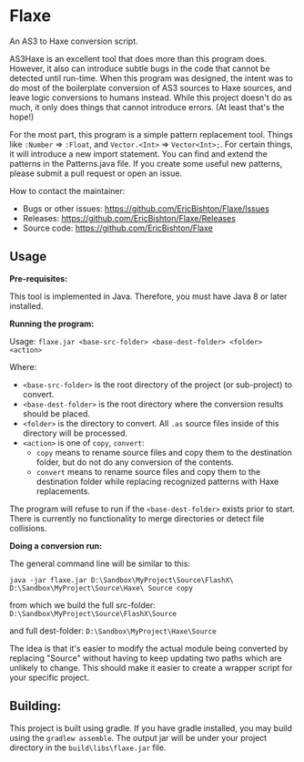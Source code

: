 Flaxe
=====

An AS3 to Haxe conversion script.

AS3Haxe is an excellent tool that does more than this
program does.  However, it also can introduce subtle bugs
in the code that cannot be detected until run-time.  When
this program was designed, the intent was to do most of 
the boilerplate conversion of AS3 sources to Haxe sources,
and leave logic conversions to humans instead.  While this
project doesn't do as much, it only does things that cannot
introduce errors.  (At least that's the hope!)

For the most part, this program is a simple pattern
replacement tool.  Things like `:Number` => `:Float`, and
`Vector.<Int>` => `Vector<Int>;`.  For certain things, it
will introduce a new import statement.  You can find and 
extend the patterns in the Patterns.java file.  If you
create some useful new patterns, please submit a pull
request or open an issue.

How to contact the maintainer:
+ Bugs or other issues: https://github.com/EricBishton/Flaxe/Issues
+ Releases: https://github.com/EricBishton/Flaxe/Releases
+ Source code: https://github.com/EricBishton/Flaxe

Usage
-----

**Pre-requisites:**

This tool is implemented in Java.  Therefore, you must have
Java 8 or later installed.

**Running the program:**

Usage: `flaxe.jar <base-src-folder> <base-dest-folder> <folder> <action>`

Where: 
- `<base-src-folder>` is the root directory of the project (or sub-project)
to convert.
- `<base-dest-folder>` is the root directory where the conversion results
should be placed.
- `<folder>` is the directory to convert.  All `.as` source files inside of this
directory will be processed.
- `<action>` is one of `copy`, `convert`:
  - `copy` means to rename source files and copy them to the destination
folder, but do not do any conversion of the contents.
  - `convert` means to rename source files and copy them to the destination
folder while replacing recognized patterns with Haxe replacements.

The program will refuse to run if the `<base-dest-folder>` exists prior
to start.  There is currently no functionality to merge directories or detect file collisions.


**Doing a conversion run:**

The general command line will be similar to this:

`java -jar flaxe.jar D:\Sandbox\MyProject\Source\FlashX\ D:\Sandbox\MyProject\Source\Haxe\ Source copy`

from which we build the full src-folder:
  `D:\Sandbox\MyProject\Source\FlashX\Source`

and full dest-folder:
  `D:\Sandbox\MyProject\Haxe\Source`

The idea is that it's easier to modify the actual module being 
converted by replacing "Source" without having to keep updating two 
paths which are unlikely to change.  This should make it easier to
create a wrapper script for your specific project.


Building:
---------

This project is built using gradle.  If you have gradle installed, 
you may build using the `gradlew assemble`.  The output jar will be
under your project directory in the `build\libs\flaxe.jar` file.

